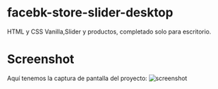 # facebk-store-slider-desktop
HTML y CSS Vanilla,Slider y productos, completado solo para escritorio.

# Screenshot
Aquí tenemos la captura de pantalla del proyecto:
![screenshot](screenshot.png)